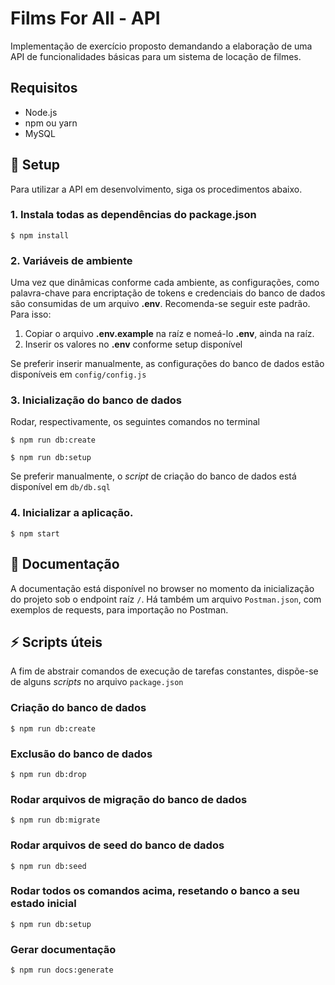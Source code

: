 # Films For All - API
Implementação de exercício proposto demandando a elaboração de uma API de funcionalidades básicas para um sistema de locação de filmes.

## Requisitos
* Node.js
* npm ou yarn
* MySQL

## :rocket: Setup
Para utilizar a API em desenvolvimento, siga os procedimentos abaixo.

### 1. Instala todas as dependências do package.json  

```console
$ npm install
```

### 2. Variáveis de ambiente
Uma vez que dinâmicas conforme cada ambiente, as configurações, como palavra-chave para encriptação de tokens e credenciais do banco de dados são consumidas de um arquivo **.env**. Recomenda-se seguir este padrão. Para isso:

1. Copiar o arquivo **.env.example** na raíz e nomeá-lo **.env**, ainda na raíz. 
2. Inserir os valores no **.env** conforme setup disponível

Se preferir inserir manualmente, as configurações do banco de dados estão disponíveis em `config/config.js`

### 3. Inicialização do banco de dados  
Rodar, respectivamente, os seguintes comandos no terminal 

```console
$ npm run db:create
```

```console
$ npm run db:setup
```

Se preferir manualmente, o _script_ de criação do banco de dados está disponível em `db/db.sql`

### 4. Inicializar a aplicação.

```console
$ npm start
```

## :pencil: Documentação

A documentação está disponível no browser no momento da inicialização do projeto sob o endpoint raíz `/`. Há também um arquivo `Postman.json`, com exemplos de requests, para importação no Postman.

## :zap: Scripts úteis

A fim de abstrair comandos de execução de tarefas constantes, dispõe-se de alguns _scripts_ no arquivo `package.json`

### Criação do banco de dados
```console
$ npm run db:create
```

### Exclusão do banco de dados
```console
$ npm run db:drop
```

### Rodar arquivos de migração do banco de dados
```console
$ npm run db:migrate
```

### Rodar arquivos de seed do banco de dados
```console
$ npm run db:seed
```

### Rodar todos os comandos acima, resetando o banco a seu estado inicial
```console
$ npm run db:setup
```

### Gerar documentação
```console
$ npm run docs:generate
```
